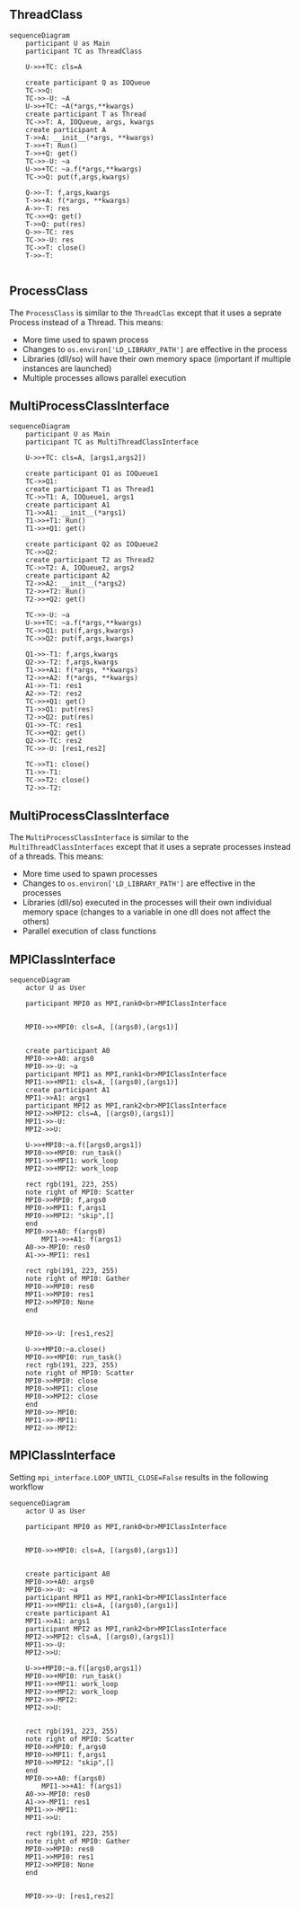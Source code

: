 ## ThreadClass
```mermaid
sequenceDiagram
    participant U as Main
    participant TC as ThreadClass
    
    U->>+TC: cls=A
    
    create participant Q as IOQueue
    TC->>Q: 
    TC->>-U: ~A
    U->>+TC: ~A(*args,**kwargs)
    create participant T as Thread
    TC->>T: A, IOQueue, args, kwargs
    create participant A
    T->>A: __init__(*args, **kwargs)
    T->>+T: Run()
    T->>+Q: get()
    TC->>-U: ~a
    U->>+TC: ~a.f(*args,**kwargs)
    TC->>Q: put(f,args,kwargs)
    
    Q->>-T: f,args,kwargs
    T->>+A: f(*args, **kwargs)
    A->>-T: res
    TC->>+Q: get()
    T->>Q: put(res)
    Q->>-TC: res
    TC->>-U: res
    TC->>T: close()
    T->>-T: 


```

## ProcessClass

The `ProcessClass` is similar to the `ThreadClas` except that it uses a seprate Process instead of a Thread.
This means:
- More time used to spawn process
- Changes to `os.environ['LD_LIBRARY_PATH']` are effective in the process
- Libraries (dll/so) will have their own memory space (important if multiple instances are launched)
- Multiple processes allows parallel execution

## MultiProcessClassInterface

```mermaid
sequenceDiagram
    participant U as Main
    participant TC as MultiThreadClassInterface
    
    U->>+TC: cls=A, [args1,args2])
    
    create participant Q1 as IOQueue1
    TC->>Q1: 
    create participant T1 as Thread1
    TC->>T1: A, IOQueue1, args1
    create participant A1
    T1->>A1: __init__(*args1)
    T1->>+T1: Run()
    T1->>+Q1: get()

    create participant Q2 as IOQueue2
    TC->>Q2: 
    create participant T2 as Thread2
    TC->>T2: A, IOQueue2, args2
    create participant A2
    T2->>A2: __init__(*args2)
    T2->>+T2: Run()
    T2->>+Q2: get()

    TC->>-U: ~a
    U->>+TC: ~a.f(*args,**kwargs)
    TC->>Q1: put(f,args,kwargs)
    TC->>Q2: put(f,args,kwargs)
    
    Q1->>-T1: f,args,kwargs
    Q2->>-T2: f,args,kwargs
    T1->>+A1: f(*args, **kwargs)
    T2->>+A2: f(*args, **kwargs)
    A1->>-T1: res1
    A2->>-T2: res2
    TC->>+Q1: get()
    T1->>Q1: put(res)
    T2->>Q2: put(res)
    Q1->>-TC: res1
    TC->>+Q2: get()
    Q2->>-TC: res2
    TC->>-U: [res1,res2]
    
    TC->>T1: close()
    T1->>-T1: 
    TC->>T2: close()
    T2->>-T2: 
```


## MultiProcessClassInterface

The `MultiProcessClassInterface` is similar to the `MultiThreadClassInterfaces` except that it uses a seprate processes instead of a threads.
This means:
- More time used to spawn processes
- Changes to `os.environ['LD_LIBRARY_PATH']` are effective in the processes
- Libraries (dll/so) executed in the processes will their own individual memory space (changes to a variable in one dll does not affect the others)
- Parallel execution of class functions

## MPIClassInterface
```mermaid
sequenceDiagram
    actor U as User
    
    participant MPI0 as MPI,rank0<br>MPIClassInterface
    
    
    MPI0->>+MPI0: cls=A, [(args0),(args1)]
    
    
    create participant A0
    MPI0->>+A0: args0
    MPI0->>-U: ~a
    participant MPI1 as MPI,rank1<br>MPIClassInterface
    MPI1->>+MPI1: cls=A, [(args0),(args1)]
    create participant A1
    MPI1->>A1: args1
    participant MPI2 as MPI,rank2<br>MPIClassInterface
    MPI2->>MPI2: cls=A, [(args0),(args1)]
    MPI1->>-U: 
    MPI2->>U:  
    
    U->>+MPI0:~a.f([args0,args1])
    MPI0->>+MPI0: run_task()
    MPI1->>+MPI1: work_loop
    MPI2->>+MPI2: work_loop
    
    rect rgb(191, 223, 255)
    note right of MPI0: Scatter
    MPI0->>MPI0: f,args0
    MPI0->>MPI1: f,args1
    MPI0->>MPI2: "skip",[]
    end
    MPI0->>+A0: f(args0)
        MPI1->>+A1: f(args1)
    A0->>-MPI0: res0
    A1->>-MPI1: res1
    
    rect rgb(191, 223, 255)
    note right of MPI0: Gather
    MPI0->>MPI0: res0
    MPI1->>MPI0: res1
    MPI2->>MPI0: None
    end

    
    MPI0->>-U: [res1,res2]
    
    U->>+MPI0:~a.close()
    MPI0->>+MPI0: run_task()
    rect rgb(191, 223, 255)
    note right of MPI0: Scatter
    MPI0->>MPI0: close
    MPI0->>MPI1: close
    MPI0->>MPI2: close
    end
    MPI0->>-MPI0: 
    MPI1->>-MPI1: 
    MPI2->>-MPI2: 
```

## MPIClassInterface

Setting `mpi_interface.LOOP_UNTIL_CLOSE=False` results in the following workflow

```mermaid
sequenceDiagram
    actor U as User
    
    participant MPI0 as MPI,rank0<br>MPIClassInterface
    
    
    MPI0->>+MPI0: cls=A, [(args0),(args1)]
    
    
    create participant A0
    MPI0->>+A0: args0
    MPI0->>-U: ~a
    participant MPI1 as MPI,rank1<br>MPIClassInterface
    MPI1->>+MPI1: cls=A, [(args0),(args1)]
    create participant A1
    MPI1->>A1: args1
    participant MPI2 as MPI,rank2<br>MPIClassInterface
    MPI2->>MPI2: cls=A, [(args0),(args1)]
    MPI1->>-U: 
    MPI2->>U:  
    
    U->>+MPI0:~a.f([args0,args1])
    MPI0->>+MPI0: run_task()
    MPI1->>+MPI1: work_loop
    MPI2->>+MPI2: work_loop
    MPI2->>-MPI2: 
    MPI2->>U: 

    
    rect rgb(191, 223, 255)
    note right of MPI0: Scatter
    MPI0->>MPI0: f,args0
    MPI0->>MPI1: f,args1
    MPI0->>MPI2: "skip",[]
    end
    MPI0->>+A0: f(args0)
        MPI1->>+A1: f(args1)
    A0->>-MPI0: res0
    A1->>-MPI1: res1
    MPI1->>-MPI1: 
    MPI1->>U: 
    
    rect rgb(191, 223, 255)
    note right of MPI0: Gather
    MPI0->>MPI0: res0
    MPI1->>MPI0: res1
    MPI2->>MPI0: None
    end

    
    MPI0->>-U: [res1,res2]
    
```


